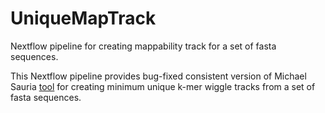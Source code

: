 # UniqueMapTrack
Nextflow pipeline for creating mappability track for a set of fasta sequences.

This Nextflow pipeline provides bug-fixed consistent version of Michael Sauria [tool](https://github.com/msauria/minUniqueKmer) for creating minimum unique k-mer wiggle tracks from a set of fasta sequences.
